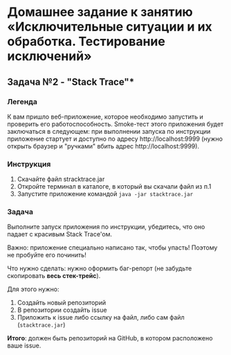 # Домашнее задание к занятию «Исключительные ситуации и их обработка. Тестирование исключений»
## Задача №2 - "Stack Trace"*
### Легенда
К вам пришло веб-приложение, которое необходимо запустить и проверить его работоспособность. Smoke-тест этого приложения будет заключаться в следующем: при выполнении запуска по инструкции приложение стартует и доступно по адресу http://localhost:9999 (нужно открыть браузер и "ручками" вбить адрес http://localhost:9999).

### Инструкция
1. Скачайте файл stracktrace.jar
1. Откройте терминал в каталоге, в который вы скачали файл из п.1
1. Запустите приложение командой `java -jar stacktrace.jar`

### Задача
Выполните запуск приложения по инструкции, убедитесь, что оно падает с красивым Stack Trace'ом.

Важно: приложение специально написано так, чтобы упасть! Поэтому не пробуйте его починить!

Что нужно сделать: нужно оформить баг-репорт (не забудьте скопировать **весь стек-трейс**).

Для этого нужно:
1. Создайть новый репозиторий
1. В репозитории создайть issue 
1. Приложить к issue либо ссылку на файл, либо сам файл (`stacktrace.jar`)

**Итого**: должен быть репозиторий на GitHub, в котором расположено ваше issue.

